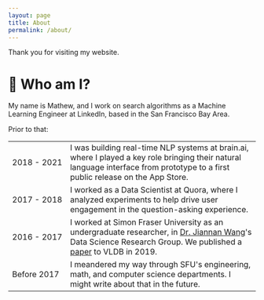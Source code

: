 ```yaml
---
layout: page
title: About
permalink: /about/
---
```


Thank you for visiting my website.

# 🔎 Who am I? 
My name is Mathew, and I work on search algorithms as a Machine Learning Engineer at LinkedIn, based in the San Francisco Bay Area.

Prior to that:

<table>
  <tr>
    <td nowrap>2018 - 2021</td>
    <td>I was building real-time NLP systems at brain.ai, where I played a key role bringing their natural language interface from prototype to a first public release on the App Store.</td>
  </tr>
  <tr>
    <td nowrap>2017 - 2018</td>
    <td>I worked as a Data Scientist at Quora, where I analyzed experiments to help drive user engagement in the question-asking experience.</td>
  </tr>
  <tr>
    <td nowrap>2016 - 2017</td>
    <td>I worked at Simon Fraser University as an undergraduate researcher, in <a href="https://www2.cs.sfu.ca/~jnwang/">Dr. Jiannan Wang</a>'s Data Science Research Group. We published a <a href="https://www2.cs.sfu.ca/~jnwang/papers/TR-TAR.pdf">paper</a> to VLDB in 2019.</td>
  </tr>
  <tr>
    <td nowrap>Before 2017</td>
    <td>I meandered my way through SFU's engineering, math, and computer science departments. I might write about that in the future.</td>
  </tr>
</table>